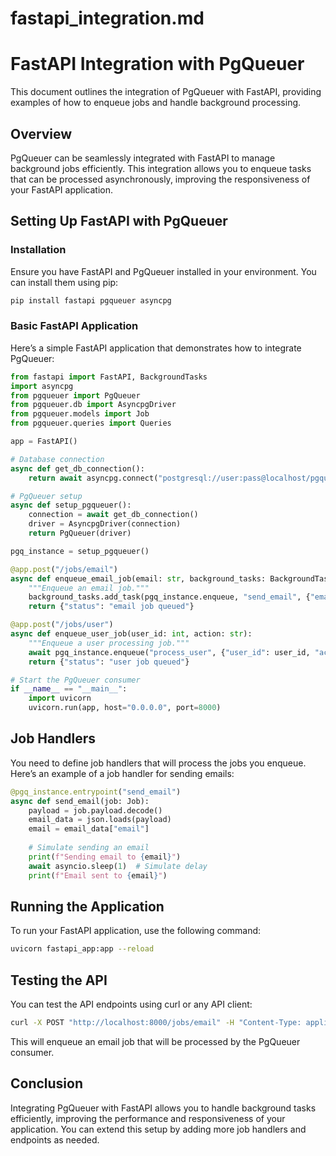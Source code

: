 # fastapi_integration.md

# FastAPI Integration with PgQueuer

This document outlines the integration of PgQueuer with FastAPI, providing examples of how to enqueue jobs and handle background processing.

## Overview

PgQueuer can be seamlessly integrated with FastAPI to manage background jobs efficiently. This integration allows you to enqueue tasks that can be processed asynchronously, improving the responsiveness of your FastAPI application.

## Setting Up FastAPI with PgQueuer

### Installation

Ensure you have FastAPI and PgQueuer installed in your environment. You can install them using pip:

```bash
pip install fastapi pgqueuer asyncpg
```

### Basic FastAPI Application

Here’s a simple FastAPI application that demonstrates how to integrate PgQueuer:

```python
from fastapi import FastAPI, BackgroundTasks
import asyncpg
from pgqueuer import PgQueuer
from pgqueuer.db import AsyncpgDriver
from pgqueuer.models import Job
from pgqueuer.queries import Queries

app = FastAPI()

# Database connection
async def get_db_connection():
    return await asyncpg.connect("postgresql://user:pass@localhost/pgqueuer_db")

# PgQueuer setup
async def setup_pgqueuer():
    connection = await get_db_connection()
    driver = AsyncpgDriver(connection)
    return PgQueuer(driver)

pgq_instance = setup_pgqueuer()

@app.post("/jobs/email")
async def enqueue_email_job(email: str, background_tasks: BackgroundTasks):
    """Enqueue an email job."""
    background_tasks.add_task(pgq_instance.enqueue, "send_email", {"email": email})
    return {"status": "email job queued"}

@app.post("/jobs/user")
async def enqueue_user_job(user_id: int, action: str):
    """Enqueue a user processing job."""
    await pgq_instance.enqueue("process_user", {"user_id": user_id, "action": action})
    return {"status": "user job queued"}

# Start the PgQueuer consumer
if __name__ == "__main__":
    import uvicorn
    uvicorn.run(app, host="0.0.0.0", port=8000)
```

## Job Handlers

You need to define job handlers that will process the jobs you enqueue. Here’s an example of a job handler for sending emails:

```python
@pgq_instance.entrypoint("send_email")
async def send_email(job: Job):
    payload = job.payload.decode()
    email_data = json.loads(payload)
    email = email_data["email"]
    
    # Simulate sending an email
    print(f"Sending email to {email}")
    await asyncio.sleep(1)  # Simulate delay
    print(f"Email sent to {email}")
```

## Running the Application

To run your FastAPI application, use the following command:

```bash
uvicorn fastapi_app:app --reload
```

## Testing the API

You can test the API endpoints using curl or any API client:

```bash
curl -X POST "http://localhost:8000/jobs/email" -H "Content-Type: application/json" -d '{"email": "test@example.com"}'
```

This will enqueue an email job that will be processed by the PgQueuer consumer.

## Conclusion

Integrating PgQueuer with FastAPI allows you to handle background tasks efficiently, improving the performance and responsiveness of your application. You can extend this setup by adding more job handlers and endpoints as needed.